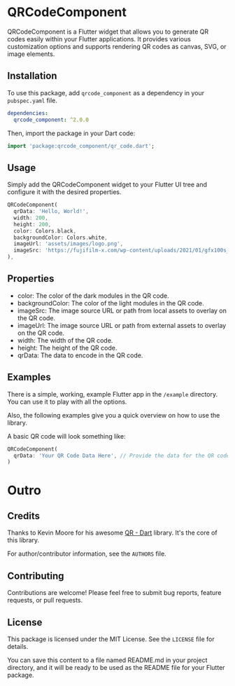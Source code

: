 # QRCodeComponent

QRCodeComponent is a Flutter widget that allows you to generate QR codes easily within your Flutter applications. It provides various customization options and supports rendering QR codes as canvas, SVG, or image elements.

## Installation

To use this package, add `qrcode_component` as a dependency in your `pubspec.yaml` file.

```yaml
dependencies:
  qrcode_component: ^2.0.0
```


Then, import the package in your Dart code:

```dart
import 'package:qrcode_component/qr_code.dart';
```

## Usage
Simply add the QRCodeComponent widget to your Flutter UI tree and configure it with the desired properties.

```dart
QRCodeComponent(
  qrData: 'Hello, World!',
  width: 200,
  height: 200,
  color: Colors.black,
  backgroundColor: Colors.white,
  imageUrl: 'assets/images/logo.png',
  imageSrc: 'https://fujifilm-x.com/wp-content/uploads/2021/01/gfx100s_sample_04_thum-1.jpg',
),
```

## Properties
- color: The color of the dark modules in the QR code.
- backgroundColor: The color of the light modules in the QR code.
- imageSrc: The image source URL or path from local assets to overlay on the QR code.
- imageUrl: The image source URL or path from external assets to overlay on the QR code.
- width: The width of the QR code.
- height: The height of the QR code.
- qrData: The data to encode in the QR code.

## Examples

There is a simple, working, example Flutter app in the `/example` directory. You can use it to play with all
the options. 

Also, the following examples give you a quick overview on how to use the library.

A basic QR code will look something like:

```dart
QRCodeComponent(
  qrData: 'Your QR Code Data Here', // Provide the data for the QR code
)
```

# Outro
## Credits
Thanks to Kevin Moore for his awesome [QR - Dart](https://github.com/kevmoo/qr.dart) library. It's the core of this library.

For author/contributor information, see the `AUTHORS` file.

## Contributing
Contributions are welcome! Please feel free to submit bug reports, feature requests, or pull requests.

## License
This package is licensed under the MIT License. See the `LICENSE` file for details.

You can save this content to a file named README.md in your project directory, and it will be ready to be used as the README file for your Flutter package.

